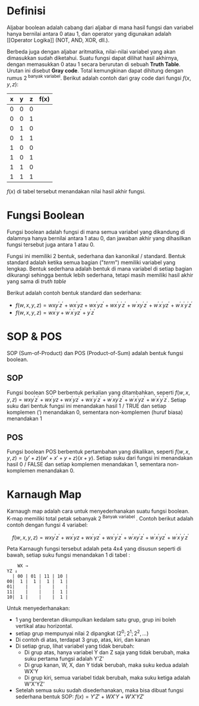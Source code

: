 # Definisi
Aljabar boolean adalah cabang dari aljabar di mana hasil fungsi dan variabel hanya bernilai antara 0 atau 1, dan operator yang digunakan adalah [[Operator Logika]] (NOT, AND, XOR, dll.). 

Berbeda juga dengan aljabar aritmatika, nilai-nilai variabel yang akan dimasukkan sudah diketahui. Suatu fungsi dapat dilihat hasil akhirnya, dengan memasukkan 0 atau 1 secara berurutan di sebuah **Truth Table**. Urutan ini disebut **Gray code**. Total kemungkinan dapat dihitung dengan rumus $2^{\text{ banyak variabel}}$. Berikut adalah contoh dari gray code dari fungsi $f(x,y,z)$:

| x   | y   | z   | f(x) |
| --- | --- | --- | ---- |
| 0   | 0   | 0   |      |
| 0   | 0   | 1   |      |
| 0   | 1   | 0   |      |
| 0   | 1   | 1   |      |
| 1   | 0   | 0   |      |
| 1   | 0   | 1   |      |
| 1   | 1   | 0   |      |
| 1   | 1   | 1   |      |
$f(x)$ di tabel tersebut menandakan nilai hasil akhir fungsi.

# Fungsi Boolean
Fungsi boolean adalah fungsi di mana semua variabel yang dikandung di dalamnya hanya bernilai antara 1 atau 0, dan jawaban akhir yang dihasilkan fungsi tersebut juga antara 1 atau 0.

Fungsi ini memiliki 2 bentuk, sederhana dan kanonikal / standard. Bentuk standard adalah ketika semua bagian ("*term*") memiliki variabel yang lengkap. Bentuk sederhana adalah bentuk di mana variabel di setiap bagian dikurangi sehingga bentuk lebih sederhana, tetapi masih memiliki hasil akhir yang sama di *truth table*

Berikut adalah contoh bentuk standard dan sederhana:

- $f(w,x,y,z) = wxy^\prime z^\prime+wx^\prime yz+wx^\prime yz^\prime+wx^\prime y^\prime z^\prime+w^\prime xy^\prime z^\prime+w^\prime x^\prime yz^\prime+w^\prime x^\prime y^\prime z^\prime$
- $f(w,x,y,z) = wx^\prime y+w^\prime x^\prime yz^\prime+y^\prime z^\prime$

# SOP & POS
SOP (Sum-of-Product) dan POS (Product-of-Sum) adalah bentuk fungsi boolean.

## SOP
Fungsi boolean SOP berbentuk perkalian yang ditambahkan, seperti $f(w,x,y,z) = wxy^\prime z^\prime+wx^\prime yz+wx^\prime yz^\prime+wx^\prime y^\prime z^\prime+w^\prime xy^\prime z^\prime+w^\prime x^\prime yz^\prime+w^\prime x^\prime y^\prime z^\prime$. Setiap suku dari bentuk fungsi ini menandakan hasil 1 / TRUE dan setiap komplemen ($\prime$) menandakan 0, sementara non-komplemen (huruf biasa) menandakan 1

## POS
Fungsi boolean POS berbentuk pertambahan yang dikalikan, seperti $f(w,x,y,z)= (y\prime + z)(w\prime + x\prime + y + z)(x + y)$. Setiap suku dari fungsi ini menandakan hasil 0 / FALSE dan setiap komplemen menandakan 1, sementara non-komplemen menandakan 0.

# Karnaugh Map
Karnaugh map adalah cara untuk menyederhanakan suatu fungsi boolean. K-map memiliki total petak sebanyak $2^{\text{ Banyak variabel }}$. Contoh berikut adalah contoh dengan fungsi 4 variabel:

$$
f(w,x,y,z) = wxy^\prime z^\prime+wx^\prime yz+wx^\prime yz^\prime+wx^\prime y^\prime z^\prime+w^\prime xy^\prime z^\prime+w^\prime x^\prime yz^\prime+w^\prime x^\prime y^\prime z^\prime
$$

Peta Karnaugh fungsi tersebut adalah peta 4x4 yang disusun seperti di bawah, setiap suku fungsi menandakan 1 di tabel :
```
	WX →
YZ ↓
  | 00 | 01 | 11 | 10 |
00|  1 |  1 |  1 |  1 |
01|    |    |    |    |
11|    |    |    |  1 |
10|  1 |    |    |  1 |

```

Untuk menyederhanakan:
- 1 yang berderetan dikumpulkan kedalam satu grup, grup ini boleh vertikal atau horizontal.
- setiap grup mempunyai nilai 2 dipangkat ($2^0; 2^1; 2^2, ...$)
- Di contoh di atas, terdapat 3 grup, atas, kiri, dan kanan
- Di setiap grup, lihat variabel yang tidak berubah:
	- Di grup atas, hanya variabel Y dan Z saja yang tidak berubah, maka suku pertama fungsi adalah Y'Z'
	- Di grup kanan, W, X, dan Y tidak berubah, maka suku kedua adalah WX'Y
	- Di grup kiri, semua variabel tidak berubah, maka suku ketiga adalah W'X'YZ'
- Setelah semua suku sudah disederhanakan, maka bisa dibuat fungsi sederhana bentuk SOP: $f(x) = Y\prime Z\prime + WX\prime Y + W\prime X\prime YZ\prime$

